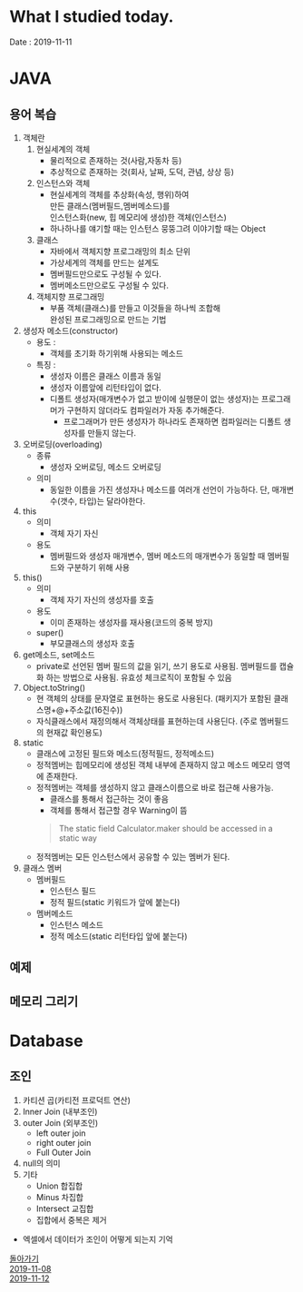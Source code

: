 # What I studied today.
Date : 2019-11-11


# JAVA
## 용어 복습
1. 객체란
    1. 현실세계의 객체
        * 물리적으로 존재하는 것(사람,자동차 등)
        * 추상적으로 존재하는 것(회사, 날짜, 도덕, 관념, 상상 등)
    2. 인스턴스와 객체
        * 현실세계의 객체를 추상화(속성, 행위)하여  
          만든 클래스(멤버필드,멤버메소드)를  
          인스턴스화(new, 힙 메모리에 생성)한 객체(인스턴스)
        * 하나하나를 얘기할 때는 인스턴스 뭉뚱그려 이야기할 때는 Object
    3. 클래스
        * 자바에서 객체지향 프로그래밍의 최소 단위
        * 가상세계의 객체를 만드는 설계도
        * 멤버필드만으로도 구성될 수 있다.
        * 멤버메소드만으로도 구성될 수 있다.
    4. 객체지향 프로그래밍
        * 부품 객체(클래스)를 만들고 이것들을 하나씩 조합해  
            완성된 프로그래밍으로 만드는 기법
2. 생성자 메소드(constructor)
    * 용도 : 
        * 객체를 초기화 하기위해 사용되는 메소드
    * 특징 : 
        * 생성자 이름은 클래스 이름과 동일
        * 생성자 이름앞에 리턴타입이 없다.
        * 디폴트 생성자(매개변수가 없고 받이에 실행문이 없는 생성자)는
        프로그래머가 구현하지 않더라도 컴파일러가 자동 추가해준다.
            * 프로그래머가 만든 생성자가 하나라도 존재하면 컴파일러는 디폴트 생성자를 만들지 않는다.
3. 오버로딩(overloading)
    * 종류
        * 생성자 오버로딩, 메소드 오버로딩
    * 의미
        * 동일한 이름을 가진 생성자나 메소드를 여러개 선언이 가능하다. 
        단, 매개변수(갯수, 타입)는 달라야한다.
4. this
    * 의미
        * 객체 자기 자신
    * 용도 
        * 멤버필드와 생성자 매개변수, 멤버 메소드의 매개변수가 동일할 때 멤버필드와 구분하기 위해 사용
5. this()
    * 의미
        * 객체 자기 자신의 생성자를 호출
    * 용도
        * 이미 존재하는 생성자를 재사용(코드의 중복 방지)
    * super()
        * 부모클래스의 생성자 호출
6. get메소드, set메소드
    * private로 선언된 멤버 필드의 값을 읽기, 쓰기 용도로 사용됨.
    멤버필드를 캡슐화 하는 방법으로 사용됨.
    유효성 체크로직이 포함될 수 있음
7. Object.toString()
    * 현 객체의 상태를 문자열로 표현하는 용도로 사용된다.
    (패키지가 포함된 클래스명+@+주소값(16진수))
    * 자식클래스에서 재정의해서 객체상태를 표현하는데 사용딘다.
    (주로 멤버필드의 현재값 확인용도)
8. static
    * 클래스에 고정된 필드와 메소드(정적필드, 정적메소드)
    * 정적멤버는 힙메모리에 생성된 객체 내부에 존재하지 않고 메소드 메모리 영역에 존재한다.
    * 정적멤버는 객체를 생성하지 않고 클래스이름으로 바로 접근해 사용가능.
        * 클래스를 통해서 접근하는 것이 좋음
        * 객체를 통해서 접근할 경우 Warning이 뜸
        > The static field Calculator.maker should be accessed in a static way
    * 정적멤버는 모든 인스턴스에서 공유할 수 있는 멤버가 된다.
9. 클래스 멤버
    * 멤버필드
        * 인스턴스 필드
        * 정적 필드(static 키워드가 앞에 붙는다)
    * 멤버메소드
        * 인스턴스 메소드
        * 정적 메소드(static 리턴타입 앞에 붙는다)

## 예제     
## 메모리 그리기


# Database
## 조인
1. 카티션 곱(카티전 프로덕트 연산)
2. Inner Join (내부조인)
3. outer Join (외부조인)
    * left outer join
    * right outer join
    * Full Outer Join
4. null의 의미
5. 기타
    * Union 합집합
    * Minus 차집합
    * Intersect 교집합
    * 집합에서 중복은 제거
* 엑셀에서 데이터가 조인이 어떻게 되는지 기억


[돌아가기](../README.md)  
[2019-11-08](whatIStudied_191108.md)  
[2019-11-12](whatIStudied_191112.md)  